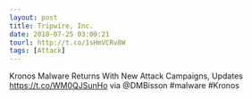 ```yaml
---
layout: post
title: Tripwire, Inc.
date: 2018-07-25 03:00:21
tourl: http://t.co/1sHmVCRv8W
tags: [Attack]
---
```

Kronos Malware Returns With New Attack Campaigns, Updates https://t.co/WM0QJSunHo via @DMBisson #malware #Kronos